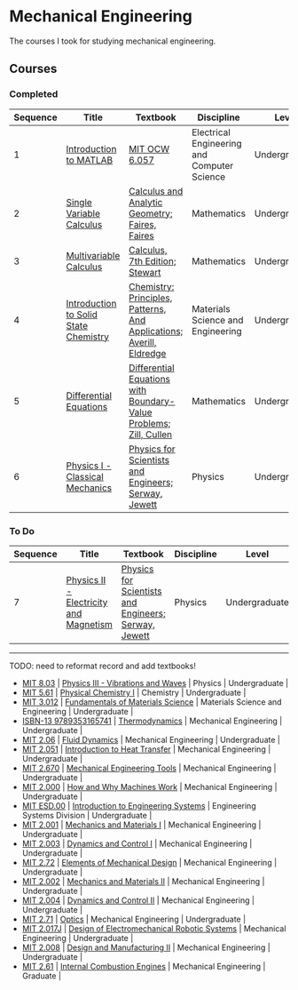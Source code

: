 # Mechanical Engineering

The courses I took for studying mechanical engineering.


## Courses

### Completed

| Sequence | Title | Textbook | Discipline | Level |
| ---- | ---- | ----- | ---------- | ----- |
| 1 | [Introduction to MATLAB](courses/intro-to-MATLAB) | [MIT OCW 6.057](https://ocw.mit.edu/courses/electrical-engineering-and-computer-science/6-057-introduction-to-matlab-january-iap-2019) | Electrical Engineering and Computer Science | Undergraduate |
| 2 | [Single Variable Calculus](courses/single-variable-calculus) | [Calculus and Analytic Geometry; Faires, Faires](https://isbnsearch.org/isbn/9780871503237) | Mathematics | Undergraduate |
| 3 | [Multivariable Calculus](courses/multivariable-calculus) | [Calculus, 7th Edition; Stewart](https://isbnsearch.org/isbn/9780538497817) | Mathematics | Undergraduate |
| 4 | [Introduction to Solid State Chemistry](courses/intro-to-solid-state-chemistry) | [Chemistry: Principles, Patterns, And Applications; Averill, Eldredge](https://isbnsearch.org/isbn/9780805338034) | Materials Science and Engineering | Undergraduate |
| 5 | [Differential Equations](courses/differential-equations) | [Differential Equations with Boundary-Value Problems; Zill, Cullen](https://isbnsearch.org/isbn/9780495108368) | Mathematics | Undergraduate |
| 6 | [Physics I - Classical Mechanics](courses/physics-I-classical-mechanics) | [Physics for Scientists and Engineers; Serway, Jewett](https://isbnsearch.org/isbn/9780534408428) | Physics | Undergraduate |

### To Do

| Sequence | Title | Textbook | Discipline | Level |
| ---- | ---- | ----- | ---------- | ----- |
| 7 | [Physics II - Electricity and Magnetism](courses/physics-II-electricity-and-magnetism) | [Physics for Scientists and Engineers; Serway, Jewett](https://isbnsearch.org/isbn/9780534408428) | Physics | Undergraduate |

---

TODO: need to reformat record and add textbooks!

- [MIT 8.03](https://ocw.mit.edu/courses/physics/8-03-physics-iii-spring-2003/) | [Physics III - Vibrations and Waves]() | Physics | Undergraduate |
- [MIT 5.61](https://ocw.mit.edu/courses/chemistry/5-61-physical-chemistry-fall-2017) | [Physical Chemistry I]() | Chemistry | Undergraduate |
- [MIT 3.012](https://ocw.mit.edu/courses/materials-science-and-engineering/3-012-fundamentals-of-materials-science-fall-2005/) | [Fundamentals of Materials Science]() | Materials Science and Engineering | Undergraduate |
- [ISBN-13 9789353165741](https://isbnsearch.org/isbn/9353165741) | [Thermodynamics]() | Mechanical Engineering | Undergraduate |
- [MIT 2.06](https://ocw.mit.edu/courses/mechanical-engineering/2-06-fluid-dynamics-spring-2013/) | [Fluid Dynamics]() | Mechanical Engineering | Undergraduate |
- [MIT 2.051](https://ocw.mit.edu/courses/mechanical-engineering/2-051-introduction-to-heat-transfer-fall-2015/) | [Introduction to Heat Transfer]() | Mechanical Engineering | Undergraduate |
- [MIT 2.670](https://ocw.mit.edu/courses/mechanical-engineering/2-670-mechanical-engineering-tools-january-iap-2004) | [Mechanical Engineering Tools]() | Mechanical Engineering | Undergraduate |
- [MIT 2.000](https://ocw.mit.edu/courses/mechanical-engineering/2-000-how-and-why-machines-work-spring-2002) | [How and Why Machines Work]() | Mechanical Engineering | Undergraduate |
- [MIT ESD.00](https://ocw.mit.edu/courses/engineering-systems-division/esd-00-introduction-to-engineering-systems-spring-2011) | [Introduction to Engineering Systems]() | Engineering Systems Division | Undergraduate |
- [MIT 2.001](https://ocw.mit.edu/courses/mechanical-engineering/2-001-mechanics-materials-i-fall-2006) | [Mechanics and Materials I]() | Mechanical Engineering | Undergraduate |
- [MIT 2.003](https://ocw.mit.edu/courses/mechanical-engineering/2-003j-dynamics-and-control-i-spring-2007) | [Dynamics and Control I]() | Mechanical Engineering | Undergraduate |
- [MIT 2.72](https://ocw.mit.edu/courses/mechanical-engineering/2-72-elements-of-mechanical-design-spring-2009) | [Elements of Mechanical Design]() | Mechanical Engineering | Undergraduate |
- [MIT 2.002](https://ocw.mit.edu/courses/mechanical-engineering/2-002-mechanics-and-materials-ii-spring-2004) | [Mechanics and Materials II]() | Mechanical Engineering | Undergraduate |
- [MIT 2.004](https://ocw.mit.edu/courses/mechanical-engineering/2-004-dynamics-and-control-ii-spring-2008) | [Dynamics and Control II]() | Mechanical Engineering | Undergraduate |
- [MIT 2.71](https://ocw.mit.edu/courses/mechanical-engineering/2-71-optics-spring-2014/index.htm) | [Optics]() | Mechanical Engineering | Undergraduate |
- [MIT 2.017J](https://ocw.mit.edu/courses/mechanical-engineering/2-017j-design-of-electromechanical-robotic-systems-fall-2009) | [Design of Electromechanical Robotic Systems]() | Mechanical Engineering | Undergraduate |
- [MIT 2.008](https://ocw.mit.edu/courses/mechanical-engineering/2-008-design-and-manufacturing-ii-spring-2004) | [Design and Manufacturing II]() | Mechanical Engineering | Undergraduate |
- [MIT 2.61](https://ocw.mit.edu/courses/mechanical-engineering/2-61-internal-combustion-engines-spring-2017) | [Internal Combustion Engines]() | Mechanical Engineering | Graduate |
